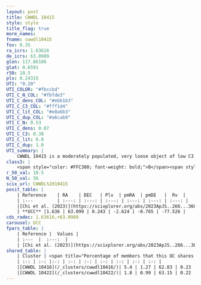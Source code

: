 ```yaml
---
layout: post
title: CWWDL 10415
style: style
title_flag: true
more_names: 
fname: cwwdl10415
fov: 0.35
ra_icrs: 1.63616
de_icrs: 63.0989
glon: 117.86106
glat: 0.6591
r50: 10.5
plx: 0.24315
UTI: "0.20"
UTI_COLOR: "#fbccbd"
UTI_C_N_COL: "#fbfde3"
UTI_C_dens_COL: "#ebb1b3"
UTI_C_C3_COL: "#fff1d4"
UTI_C_lit_COL: "#e0a6b3"
UTI_C_dup_COL: "#a6cab9"
UTI_C_N: 0.53
UTI_C_dens: 0.07
UTI_C_C3: 0.38
UTI_C_lit: 0.0
UTI_C_dup: 1.0
UTI_summary: |
    CWWDL 10415 is a moderately populated, very loose object of low C3 quality. It was recently reported in the literature.<br><br>This object shares a very small percentage of members with at least one entry reported in the same catalogue.
class3: |
    <span style="color: #FFC300; font-weight: bold;">B</span><span style="color: red; font-weight: bold;">C</span>
r_50_val: 10.5
N_50_val: 56
scix_url: CWWDL%2010415
posit_table: |
    | Reference    | RA    | DEC   | Plx  | pmRA  | pmDE   |  Rv  |
    | :---         | :---: | :---: | :---: | :---: | :---: | :---: |
    |[Chi et al. (2023)](https://scixplorer.org/abs/2023ApJS..266...36C) | 1.68 | 63.049 | 0.252 | -2.659 | -0.769 | -90.153 |
    | **UCC** |1.636 | 63.099 | 0.243 | -2.624 | -0.765 | -77.526 | 
cds_radec: 1.63616,+63.0989
carousel: UCC
fpars_table: |
    | Reference |  Values |
    | :---  |  :---:  |
    | [Chi et al. (2023)](https://scixplorer.org/abs/2023ApJS..266...36C) | `logAge=7.79, Z=0.4` |
shared_table: |
    | Cluster | <span title="Percentage of members that this OC shares with the ones listed">%</span>   | RA   | DEC   | Plx   | pmRA  | pmDE  | Rv | UTI |
    | :-: | :-: |:-: | :-: | :-: | :-: | :-: | :-: | :-: |
    |[CWWDL 10416](/_clusters/cwwdl10416/)| 5.4 | 1.27 | 62.83 | 0.23 | -2.42 | -0.79 | -97.75 |0.09 |
    |[CWWDL 10422](/_clusters/cwwdl10422/)| 1.8 | 0.99 | 63.15 | 0.22 | -2.49 | -0.96 | -72.79 |0.07 |
---
```

